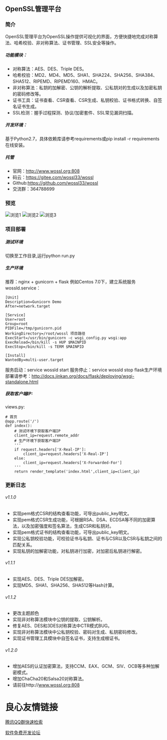 ##  OpenSSL管理平台 
### 简介
OpenSSL管理平台为OpenSSL操作提供可视化的界面，方便快捷地完成对称算法、哈希校验、非对称算法、证书管理、SSL安全等操作。
##### 功能模块：
- 对称算法：AES、DES、Triple DES。
- 哈希校验：MD2、MD4、MD5、SHA1、SHA224、SHA256、SHA384、SHA512、RIPEMD、RIPEMD160、HMAC。
- 非对称算法：私钥的加解密、公钥的解析提取、公私钥对的生成以及加密私钥的密码修改等。
- 证书工具：证书查看、CSR查看、CSR生成、私钥校验、证书格式转换、自签名证书生成。
- SSL检测：握手过程探测、协议/加密套件、SSL常见漏洞扫描。
##### 开发环境：
基于Python2.7，具体依赖库请参考requirements或pip install -r requirements在线安装。
##### 托管
- 官网：http://www.wossl.org:808
- 码云：https://gitee.com/wossl33/wossl
- Github:https://github.com/wossl33/wossl
- 交流群：364788699
### 预览
![浏览1](https://gitee.com/uploads/images/2018/0102/120319_153356a7_1700467.png "浏览1")
![浏览2](https://gitee.com/uploads/images/2018/0102/120339_8f796ee9_1700467.png "浏览2")
![浏览3](https://gitee.com/uploads/images/2018/0102/120352_90554ee3_1700467.png "浏览3")
### 项目部署
##### 测试环境
切换至工作目录,运行python run.py
##### 生产环境
推荐：nginx + gunicorn + flask
 例如Centos 7.0下，建立系统服务wossld.service：
```
[Unit]
Description=Gunicorn Demo
After=network.target

[Service]
User=root
Group=root
PIDFile=/tmp/gunicorn.pid
WorkingDirectory=/root/wossl 项目路径
ExecStart=/usr/bin/gunicorn -c wsgi_config.py wsgi:app
ExecReload=/bin/kill -s HUP $MAINPID
ExecStop=/bin/kill -s TERM $MAINPID

[Install]
WantedBy=multi-user.target 
```
 服务启动：service wossld start
 服务停止：service wossld stop
 flask生产环境部署请参考：http://docs.jinkan.org/docs/flask/deploying/wsgi-standalone.html
##### 获取客户端IP:
views.py:
```
# 首页
@app.route('/')
def index():
    # 测试环境下获取客户端IP
    client_ip=request.remote_addr
    # 生产环境下获取客户端IP
    '''
    if request.headers['X-Real-IP']:
        client_ip=request.headers['X-Real-IP']
    else:
        client_ip=request.headers['X-Forwarded-For']
    '''
    return render_template('index.html',client_ip=client_ip)
```
### 更新日志
###### v1.1.0
- 实现pem格式CSR的结构查看功能，可导出public_key明文。
- 实现pem格式CSR生成功能，可根据RSA、DSA、ECDSA等不同的加密算法，以及加密强度和签名算法，生成CSR和私钥对。
- 实现pem格式证书的结构查看功能，可导出public_key明文。
- 实现公私钥校验功能，可校验证书与私钥、证书与CSR以及CSR与私钥之间的匹配关系。
- 实现私钥的加解密功能，对私钥进行加密，对加密后私钥进行解密。
###### v1.1.1
- 实现AES、DES、Triple DES加解密。
- 实现MD5、SHA1、SHA256、SHA512等Hash计算。
###### v1.1.2
- 更改主题颜色
- 实现非对称算法模块中公钥的提取、公钥解析。
- 修复AES、DES和3DES对称算法中CTR模式BUG。
- 实现非对称算法模块中公私钥校验、密码对生成、私钥密码修改。
- 实现证书管理工具模块中自签名证书，支持生成根证书。
###### v1.2.0
- 增加AES的认证加密算法，支持CCM、EAX、GCM、SIV、OCB等多种加解密模式。
- 增加ChaCha20和Salsa20对称算法。
- 请前往http://www.wossl.org:808


 # 良心友情链接

[腾讯QQ群快速检索](http://u.720life.cn/s/8cf73f7c)

[软件免费开发论坛](http://u.720life.cn/s/bbb01dc0)
